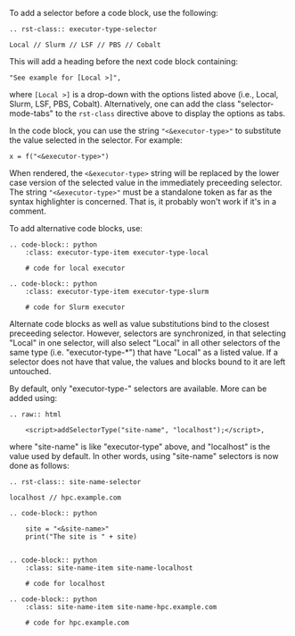 To add a selector before a code block, use the following:

```
.. rst-class:: executor-type-selector

Local // Slurm // LSF // PBS // Cobalt
```

This will add a heading before the next code block containing:

    "See example for [Local >]",

where `[Local >]` is a drop-down with the options listed above (i.e.,
Local, Slurm, LSF, PBS, Cobalt). Alternatively, one can add the class
"selector-mode-tabs" to the `rst-class` directive above to  display the
options as tabs.

In the code block, you can use the string `"<&executor-type>"` to
substitute the value selected in the selector. For example:

    x = f("<&executor-type>")

When rendered, the `<&executor-type>` string will be replaced by the
lower case version of the selected value in the immediately preceeding
selector. The string `"<&executor-type>"` must be a standalone token as
far as the syntax highlighter is concerned. That is, it probably won't
work if it's in a comment.

To add alternative code blocks, use:

```Sphinx
.. code-block:: python
    :class: executor-type-item executor-type-local

    # code for local executor

.. code-block:: python
    :class: executor-type-item executor-type-slurm

    # code for Slurm executor
```

Alternate code blocks as well as value substitutions bind to the closest
preceeding selector. However, selectors are synchronized, in that
selecting "Local" in one selector, will also select "Local" in all other
selectors of the same type (i.e. "executor-type-*") that have "Local" as
a listed value. If a selector does not have that value, the values and
blocks bound to it are left untouched.

By default, only "executor-type-" selectors are available. More can be
added using:

```Sphinx
.. raw:: html

    <script>addSelectorType("site-name", "localhost");</script>,
```

where "site-name" is like "executor-type" above, and "localhost" is the
value used by default. In other words, using "site-name" selectors is now
done as follows:

```
.. rst-class:: site-name-selector

localhost // hpc.example.com

.. code-block:: python

    site = "<&site-name>"
    print("The site is " + site)


.. code-block:: python
    :class: site-name-item site-name-localhost

    # code for localhost

.. code-block:: python
    :class: site-name-item site-name-hpc.example.com

    # code for hpc.example.com
```
